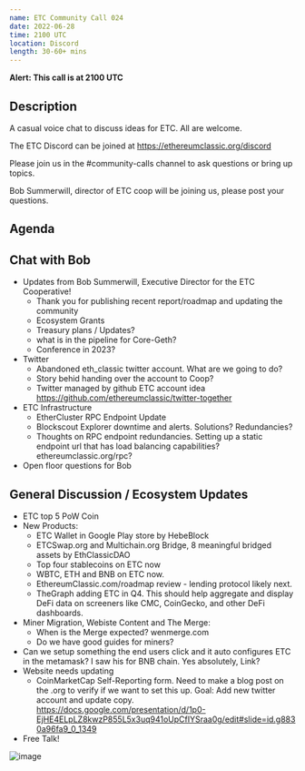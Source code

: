 ```yaml
---
name: ETC Community Call 024
date: 2022-06-28
time: 2100 UTC
location: Discord
length: 30-60+ mins
---
```


**Alert: This call is at 2100 UTC**

## Description

A casual voice chat to discuss ideas for ETC. All are welcome.

The ETC Discord can be joined at https://ethereumclassic.org/discord

Please join us in the #community-calls channel to ask questions or bring up topics.

Bob Summerwill, director of ETC coop will be joining us, please post your questions.

## Agenda

## Chat with Bob
- Updates from Bob Summerwill, Executive Director for the ETC Cooperative!
  - Thank you for publishing recent report/roadmap and updating the community
  - Ecosystem Grants  
  - Treasury plans / Updates?
  - what is in the pipeline for Core-Geth?
  - Conference in 2023?
- Twitter
  - Abandoned eth_classic twitter account. What are we going to do?
  - Story behid handing over the account to Coop?
  - Twitter managed by github ETC account idea https://github.com/ethereumclassic/twitter-together
- ETC Infrastructure
  - EtherCluster RPC Endpoint Update
  - Blockscout Explorer downtime and alerts. Solutions? Redundancies?
  - Thoughts on RPC endpoint redundancies. Setting up a static endpoint url that has load balancing capabilities? ethereumclassic.org/rpc?
- Open floor questions for Bob

## General Discussion / Ecosystem Updates

- ETC top 5 PoW Coin
- New Products:
  - ETC Wallet in Google Play store by HebeBlock
  - ETCSwap.org and Multichain.org Bridge, 8 meaningful bridged assets by EthClassicDAO
  - Top four stablecoins on ETC now
  - WBTC, ETH and BNB on ETC now.
  - EthereumClassic.com/roadmap review - lending protocol likely next.
  - TheGraph adding ETC in Q4. This should help aggregate and display DeFi data on screeners like CMC, CoinGecko, and other DeFi dashboards.
- Miner Migration, Webiste Content and The Merge:
  - When is the Merge expected? wenmerge.com
  - Do we have good guides for miners?
- Can we setup something the end users click and it auto configures ETC in the metamask? I saw his for BNB chain. Yes absolutely, Link?
- Website needs updating
  - CoinMarketCap Self-Reporting form. Need to make a blog post on the .org to verify if we want to set this up. Goal: Add new twitter account and update copy. https://docs.google.com/presentation/d/1p0-EjHE4ELpLZ8kwzP855L5x3uq941oUpCfIYSraa0g/edit#slide=id.g8830a96fa9_0_1349
- Free Talk!

![image](https://user-images.githubusercontent.com/1696942/175768079-531960f0-b2a7-4a2e-974d-73f142ea8b24.png)
